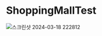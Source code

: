 # ShoppingMallTest
![스크린샷 2024-03-18 222812](https://github.com/junghwan97/ShoppingMallTest/assets/123052062/5a18db80-b4ef-4bac-9749-e4bf129ff307)

